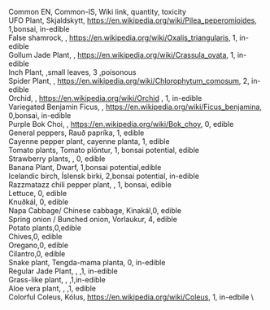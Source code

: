 Common EN, Common-IS, Wiki link, quantity, toxicity \
UFO Plant, Skjaldskytt, <https://en.wikipedia.org/wiki/Pilea_peperomioides>, 1,bonsai, in-edible \
False shamrock, , <https://en.wikipedia.org/wiki/Oxalis_triangularis>, 1, in-edible \
Gollum Jade Plant, , <https://en.wikipedia.org/wiki/Crassula_ovata>, 1, in-edible \
Inch Plant, ,small leaves, 3 ,poisonous \
Spider Plant, , <https://en.wikipedia.org/wiki/Chlorophytum_comosum>, 2, in-edible \
Orchid, , <https://en.wikipedia.org/wiki/Orchid> , 1, in-edible\
Variegated Benjamin Ficus, , <https://en.wikipedia.org/wiki/Ficus_benjamina>, 0,bonsai, in-edible \
Purple Bok Choi, , <https://en.wikipedia.org/wiki/Bok_choy>, 0, edible \
General peppers, Rauð papríka, 1, edible\
Cayenne pepper plant, cayenne planta, 1, edible \
Tomato plants, Tomato plöntur, 1, bonsai potential, edible\
Strawberry plants, , 0, edible \
Banana Plant, Dwarf, 1,bonsai potential,edible \
Icelandic birch, Íslensk birki, 2,bonsai potential, in-edible \
Razzmatazz chili pepper plant, , 1, bonsai, edible\
Lettuce, 0, edible \
Knuðkál, 0, edible \
Napa Cabbage/ Chinese cabbage, Kinakál,0, edible\
Spring onion / Bunched onion, Vorlaukur, 4, edible\
Potato plants,0,edible \
Chives,0, edible \
Oregano,0, edible \
Cilantro,0, edible \
Snake plant, Tengda-mama planta, 0, in-edible\
Regular Jade Plant, , ,1, in-edible \
Grass-like plant, , ,1,in-edible \
Aloe vera plant, , ,1, edible \
Colorful Coleus, Kólus, <https://en.wikipedia.org/wiki/Coleus>, 1, in-edbile \
